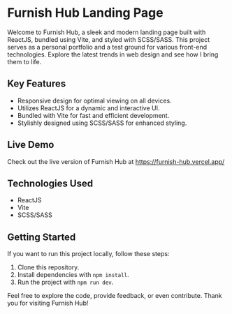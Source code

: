 # Furnish Hub Landing Page

Welcome to Furnish Hub, a sleek and modern landing page built with ReactJS, bundled using Vite, and styled with SCSS/SASS. This project serves as a personal portfolio and a test ground for various front-end technologies. Explore the latest trends in web design and see how I bring them to life.

## Key Features

- Responsive design for optimal viewing on all devices.
- Utilizes ReactJS for a dynamic and interactive UI.
- Bundled with Vite for fast and efficient development.
- Stylishly designed using SCSS/SASS for enhanced styling.

## Live Demo

Check out the live version of Furnish Hub at https://furnish-hub.vercel.app/

## Technologies Used

- ReactJS
- Vite
- SCSS/SASS

## Getting Started

If you want to run this project locally, follow these steps:

1. Clone this repository.
2. Install dependencies with `npm install`.
3. Run the project with `npm run dev`.

Feel free to explore the code, provide feedback, or even contribute. Thank you for visiting Furnish Hub!
